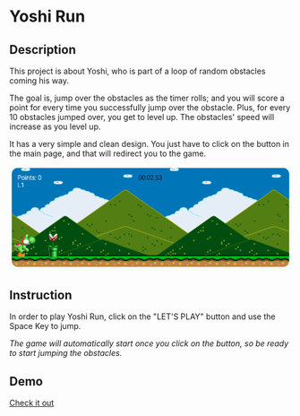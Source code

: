 # Yoshi Run

## Description

This project is about Yoshi, who is part of a loop of random obstacles coming his way. 

The goal is, jump over the obstacles as the timer rolls; and you will score a point for every time you successfully jump over the obstacle. Plus, for every 10 obstacles jumped over, you get to level up. The obstacles' speed will increase as you level up.

It has a very simple and clean design. You just have to click on the button in the main page, and that will redirect you to the game.

![this is a screenshot of the game](./img/screenshot.png)

## Instruction

In order to play Yoshi Run, click on the "LET'S PLAY" button and use the Space Key to jump. 

*The game will automatically start once you click on the button, so be ready to start jumping the obstacles.*


## Demo

[Check it out](https://thalitadosreis.github.io/yoshi-run/)
